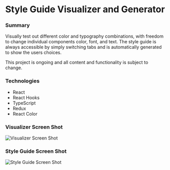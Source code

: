 # Style Guide Visualizer and Generator  

### Summary  

Visually test out different color and typography combinations, with freedom to change individual components color, font, and text. The style guide is always accessible by simply switching tabs and is automatically generated to show the users choices.

This project is ongoing and all content and functionality is subject to change.

### Technologies

* React
* React Hooks
* TypeScript
* Redux
* React Color

### Visualizer Screen Shot  
![Visualizer Screen Shot](images/Visualizer_screen_shot.jpeg)

### Style Guide Screen Shot  
![Style Guide Screen Shot](images/StyleGuide_screen_shot.jpeg)

